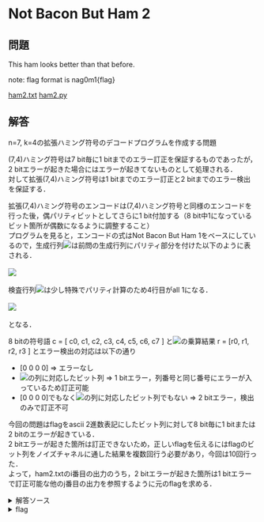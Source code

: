 # Not Bacon But Ham 2
## 問題
This ham looks better than that before.

note: flag format is nag0m1{flag}

[ham2.txt](./chall/ham2.txt)
[ham2.py](./chall/ham2.py)

## 解答
n=7, k=4の拡張ハミング符号のデコードプログラムを作成する問題<br>

(7,4)ハミング符号は7 bit毎に1 bitまでのエラー訂正を保証するものであったが，2 bitエラーが起きた場合にはエラーが起きてないものとして処理される．<br>
対して拡張(7,4)ハミング符号は1 bitまでのエラー訂正と2 bitまでのエラー検出を保証する．<br>

拡張(7,4)ハミング符号のエンコードは(7,4)ハミング符号と同様のエンコードを行った後，偶パリティビットとしてさらに1 bit付加する（8 bit中1になっているビット箇所が偶数になるように調整すること）<br>
プログラムを見ると，エンコードの式はNot Bacon But Ham 1をベースにしているので，生成行列<img src="https://latex.codecogs.com/gif.latex?G">は前問の生成行列にパリティ部分を付けた以下のように表される．
<br><br>
<img src="https://latex.codecogs.com/gif.latex?G=&space;\begin{bmatrix}&space;1&space;&&space;0&space;&&space;0&space;&&space;0&space;&&space;1&space;&&space;0&space;&&space;1&space;&&space;1\\&space;0&space;&&space;1&space;&&space;0&space;&&space;0&space;&&space;1&space;&&space;1&space;&&space;1&space;&&space;1\\&space;0&space;&&space;0&space;&&space;1&space;&&space;0&space;&&space;0&space;&&space;1&space;&&space;1&space;&&space;1\\&space;0&space;&&space;0&space;&&space;0&space;&&space;1&space;&&space;1&space;&&space;1&space;&&space;0&space;&1&space;\end{bmatrix}">
<br><br>
検査行列<img src="https://latex.codecogs.com/gif.latex?H">は少し特殊でパリティ計算のため4行目がall 1になる．
<br><br>
<img src="https://latex.codecogs.com/gif.latex?H=&space;\begin{bmatrix}&space;1&space;&&space;1&space;&&space;0&space;&&space;1&space;&&space;1&space;&&space;0&space;&&space;0&space;&&space;0\\&space;0&space;&&space;1&space;&&space;1&space;&&space;1&space;&&space;0&space;&&space;1&space;&&space;0&space;&&space;0\\&space;1&space;&&space;1&space;&&space;1&space;&&space;0&space;&&space;0&space;&&space;0&space;&&space;1&space;&&space;0\\&space;1&space;&&space;1&space;&&space;1&space;&&space;1&space;&&space;1&space;&&space;1&space;&&space;1&space;&&space;1&space;\end{bmatrix}">
<br><br>
となる．

8 bitの符号語 c = [ c0, c1, c2, c3, c4, c5, c6, c7 ] と<img src="https://latex.codecogs.com/gif.latex?H^T">の乗算結果 r = [r0, r1, r2, r3 ] とエラー検出の対応は以下の通り
- [0 0 0 0] => エラーなし
- <img src="https://latex.codecogs.com/gif.latex?H">の列に対応したビット列 => 1 bitエラー，列番号と同じ番号にエラーが入っているため訂正可能
- [0 0 0 0]でもなく<img src="https://latex.codecogs.com/gif.latex?H">の列に対応したビット列でもない => 2 bitエラー，検出のみで訂正不可

今回の問題はflagをascii 2進数表記にしたビット列に対して8 bit毎に1 bitまたは2 bitのエラーが起きている．<br>
2 bitエラーが起きた箇所は訂正できないため，正しいflagを伝えるにはflagのビット列をノイズチャネルに通した結果を複数回行う必要があり，今回は10回行った．<br>
よって，ham2.txtのi番目の出力のうち，2 bitエラーが起きた箇所は1 bitエラーで訂正可能な他のj番目の出力を参照するように元のflagを求める．

<details>
  <summary>解答ソース</summary>

  ~~~
  import numpy as np

  with open("ham2.txt", mode="r") as f:
      data = [s.strip() for s in f.readlines()]

  ht = np.array([[1,1,0,1,1,0,0,0], [0,1,1,1,0,1,0,0], [1,1,1,0,0,0,1,0], [1,1,1,1,1,1,1,1]]).T
  err2 = [9,9,9,9,9,9,9,9]
  N = 10

  t = []
  for i in range(N):
      s = np.array([int(data[i][j]) for j in range(len(data[i]))]).reshape((len(data[i])//8, 8))
      s_ht = np.dot(s, ht) % 2
      t0 = []
      for j in range(len(s_ht)):
          if list(s_ht[j]) in ht.tolist():    # 1 bit error
              for k in range(len(ht)):
                  if list(s_ht[j]) == ht.tolist()[k]:
                      break
              s[j][k] = s[j][k] ^ 1
              t0.append(s[j].tolist())
          elif list(s_ht[j]) not in ht.tolist():  # 2 bit error
              t0.append(err2)
      t.append(t0)

  ans = [0]*(len(s_ht))
  for i in range(N):
      for j in range(len(s_ht)):
          if t[i][j] != err2:
              ans[j] = t[i][j]
          elif (t[i][j] == err2) and (ans[j] == 0):
              pass

  s1 = ""
  for i in range(len(ans)):
      s1 += "".join([str(n) for n in ans[i][:4]])
  flag = "".join([chr(int(s1[i:i+8], 2)) for i in range(0, len(s1), 8)])
  print(flag)
  ~~~

</details>

<details>
  <summary>flag</summary>

  > nag0m1{city_country_shank-end_boneless_etc}

</details>
